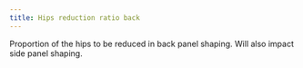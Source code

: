 ```yaml
---
title: Hips reduction ratio back
---
```


Proportion of the hips to be reduced in back panel shaping. Will also impact side panel shaping.
